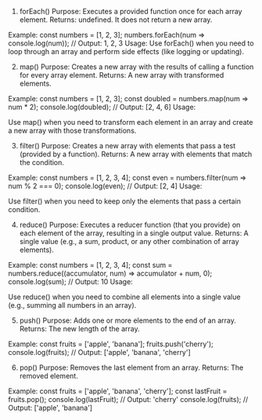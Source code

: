 1. forEach()
Purpose: Executes a provided function once for each array element.
Returns: undefined. It does not return a new array.

Example:
const numbers = [1, 2, 3];
numbers.forEach(num => console.log(num));
// Output: 1, 2, 3
Usage:
Use forEach() when you need to loop through an array and perform side effects (like logging or updating).

2. map()
Purpose: Creates a new array with the results of calling a function for every array element.
Returns: A new array with transformed elements.

Example:
const numbers = [1, 2, 3];
const doubled = numbers.map(num => num * 2);
console.log(doubled); // Output: [2, 4, 6]
Usage:

Use map() when you need to transform each element in an array and create a new array with those transformations.

3. filter()
Purpose: Creates a new array with elements that pass a test (provided by a function).
Returns: A new array with elements that match the condition.

Example:
const numbers = [1, 2, 3, 4];
const even = numbers.filter(num => num % 2 === 0);
console.log(even); // Output: [2, 4]
Usage:

Use filter() when you need to keep only the elements that pass a certain condition.

4. reduce()
Purpose: Executes a reducer function (that you provide) on each element of the array, resulting in a single output value.
Returns: A single value (e.g., a sum, product, or any other combination of array elements).

Example:
const numbers = [1, 2, 3, 4];
const sum = numbers.reduce((accumulator, num) => accumulator + num, 0);
console.log(sum); // Output: 10
Usage:

Use reduce() when you need to combine all elements into a single value (e.g., summing all numbers in an array).

5. push()
Purpose: Adds one or more elements to the end of an array.
Returns: The new length of the array.

Example:
const fruits = ['apple', 'banana'];
fruits.push('cherry');
console.log(fruits); // Output: ['apple', 'banana', 'cherry']

6. pop()
Purpose: Removes the last element from an array.
Returns: The removed element.

Example:
const fruits = ['apple', 'banana', 'cherry'];
const lastFruit = fruits.pop();
console.log(lastFruit); // Output: 'cherry'
console.log(fruits); // Output: ['apple', 'banana']
